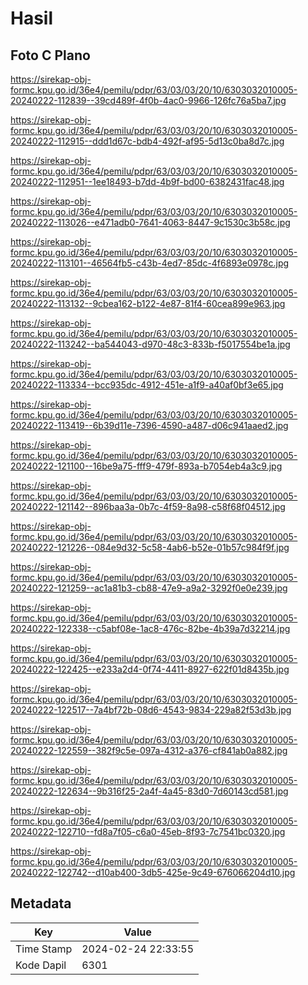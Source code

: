 # Hasil

## Foto C Plano

https://sirekap-obj-formc.kpu.go.id/36e4/pemilu/pdpr/63/03/03/20/10/6303032010005-20240222-112839--39cd489f-4f0b-4ac0-9966-126fc76a5ba7.jpg

https://sirekap-obj-formc.kpu.go.id/36e4/pemilu/pdpr/63/03/03/20/10/6303032010005-20240222-112915--ddd1d67c-bdb4-492f-af95-5d13c0ba8d7c.jpg

https://sirekap-obj-formc.kpu.go.id/36e4/pemilu/pdpr/63/03/03/20/10/6303032010005-20240222-112951--1ee18493-b7dd-4b9f-bd00-6382431fac48.jpg

https://sirekap-obj-formc.kpu.go.id/36e4/pemilu/pdpr/63/03/03/20/10/6303032010005-20240222-113026--e471adb0-7641-4063-8447-9c1530c3b58c.jpg

https://sirekap-obj-formc.kpu.go.id/36e4/pemilu/pdpr/63/03/03/20/10/6303032010005-20240222-113101--46564fb5-c43b-4ed7-85dc-4f6893e0978c.jpg

https://sirekap-obj-formc.kpu.go.id/36e4/pemilu/pdpr/63/03/03/20/10/6303032010005-20240222-113132--9cbea162-b122-4e87-81f4-60cea899e963.jpg

https://sirekap-obj-formc.kpu.go.id/36e4/pemilu/pdpr/63/03/03/20/10/6303032010005-20240222-113242--ba544043-d970-48c3-833b-f5017554be1a.jpg

https://sirekap-obj-formc.kpu.go.id/36e4/pemilu/pdpr/63/03/03/20/10/6303032010005-20240222-113334--bcc935dc-4912-451e-a1f9-a40af0bf3e65.jpg

https://sirekap-obj-formc.kpu.go.id/36e4/pemilu/pdpr/63/03/03/20/10/6303032010005-20240222-113419--6b39d11e-7396-4590-a487-d06c941aaed2.jpg

https://sirekap-obj-formc.kpu.go.id/36e4/pemilu/pdpr/63/03/03/20/10/6303032010005-20240222-121100--16be9a75-fff9-479f-893a-b7054eb4a3c9.jpg

https://sirekap-obj-formc.kpu.go.id/36e4/pemilu/pdpr/63/03/03/20/10/6303032010005-20240222-121142--896baa3a-0b7c-4f59-8a98-c58f68f04512.jpg

https://sirekap-obj-formc.kpu.go.id/36e4/pemilu/pdpr/63/03/03/20/10/6303032010005-20240222-121226--084e9d32-5c58-4ab6-b52e-01b57c984f9f.jpg

https://sirekap-obj-formc.kpu.go.id/36e4/pemilu/pdpr/63/03/03/20/10/6303032010005-20240222-121259--ac1a81b3-cb88-47e9-a9a2-3292f0e0e239.jpg

https://sirekap-obj-formc.kpu.go.id/36e4/pemilu/pdpr/63/03/03/20/10/6303032010005-20240222-122338--c5abf08e-1ac8-476c-82be-4b39a7d32214.jpg

https://sirekap-obj-formc.kpu.go.id/36e4/pemilu/pdpr/63/03/03/20/10/6303032010005-20240222-122425--e233a2d4-0f74-4411-8927-622f01d8435b.jpg

https://sirekap-obj-formc.kpu.go.id/36e4/pemilu/pdpr/63/03/03/20/10/6303032010005-20240222-122517--7a4bf72b-08d6-4543-9834-229a82f53d3b.jpg

https://sirekap-obj-formc.kpu.go.id/36e4/pemilu/pdpr/63/03/03/20/10/6303032010005-20240222-122559--382f9c5e-097a-4312-a376-cf841ab0a882.jpg

https://sirekap-obj-formc.kpu.go.id/36e4/pemilu/pdpr/63/03/03/20/10/6303032010005-20240222-122634--9b316f25-2a4f-4a45-83d0-7d60143cd581.jpg

https://sirekap-obj-formc.kpu.go.id/36e4/pemilu/pdpr/63/03/03/20/10/6303032010005-20240222-122710--fd8a7f05-c6a0-45eb-8f93-7c7541bc0320.jpg

https://sirekap-obj-formc.kpu.go.id/36e4/pemilu/pdpr/63/03/03/20/10/6303032010005-20240222-122742--d10ab400-3db5-425e-9c49-676066204d10.jpg


## Metadata

| Key        | Value               |
| ---------- | ------------------- |
| Time Stamp | 2024-02-24 22:33:55 |
| Kode Dapil | 6301                |



